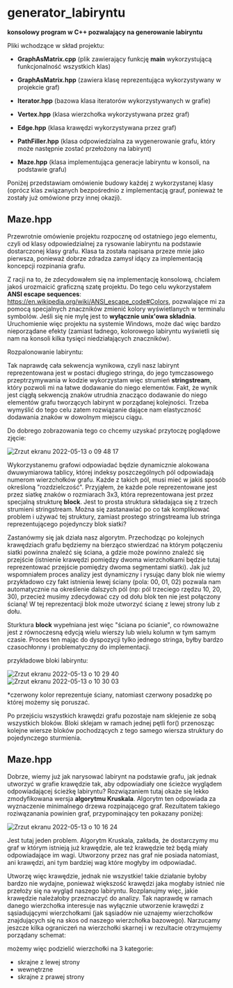# generator_labiryntu
**konsolowy program w C++ pozwalający na generowanie labiryntu**

Pliki wchodzące w skład projektu:

- **GraphAsMatrix.cpp** (plik zawierający funkcję **main** wykorzystującą funkcjonalność wszystkich klas)

- **GraphAsMatrix.hpp** (zawiera klasę reprezentująca wykorzystywany w projekcie graf)
- **Iterator.hpp** (bazowa klasa iteratorów wykorzystywanych w grafie)
- **Vertex.hpp** (klasa wierzchołka wykorzystywana przez graf)
- **Edge.hpp** (klasa krawędzi wykorzystywana przez graf)

- **PathFiller.hpp** (klasa odpowiedzialna za wygenerowanie grafu, który może następnie zostać przełożony na labirynt)
- **Maze.hpp** (klasa implementująca generacje labiryntu w konsoli, na podstawie grafu)

Poniżej przedstawiam omówienie budowy każdej z wykorzystanej klasy (oprócz klas związanych bezpośrednio z implementacją grauf, ponieważ te zostały już omówione przy innej okazji).


## Maze.hpp

Przewrotnie omówienie projektu rozpocznę od ostatniego jego elementu, czyli od klasy odpowiedzialnej za rysowanie labiryntu na podstawie dostarczonej klasy grafu. Klasa ta została napisana przeze mnie jako pierwsza, ponieważ dobrze zdradza zamysł idący za implementacją koncepcji rozpinania grafu.

Z racji na to, że zdecydowałem się na implementację konsolową, chciałem jakoś urozmaicić graficzną szatę projektu. Do tego celu wykorzystałem **ANSI escape sequences**: https://en.wikipedia.org/wiki/ANSI_escape_code#Colors, pozwalające mi za pomocą specjalnych znaczników zmienić kolory wyświetlanych w terminalu symbolów. Jeśli się nie mylę jest to **wyłącznie unix'owa składnia**. Uruchomienie więc projektu na systemie Windows, może dać więc bardzo nieporządane efekty (zamiast ładnego, kolorowego labiryntu wyświetli się nam na konsoli kilka tysięci niedziałających znaczników).

Rozpalonowanie labiryntu:

Tak naprawdę cała sekwencja wynikowa, czyli nasz labirynt reprezentowana jest w postaci długiego stringa, do jego tymczasowego przeptrzymywania w kodzie wykorzystam więc strumień **stringstream**, który pozwoli mi na łatwe dodawanie do niego elementów. Fakt, że wynik jest ciągłą sekwencją znaków utrudnia znacząco dodawanie do niego elementów grafu tworzących labirynt w porządanej kolejności. Trzeba wymyślić do tego celu zatem rozwiązanie dające nam elastyczność dodawania znaków w dowolnym miejscu ciągu.

Do dobrego zobrazowania tego co chcemy uzyskać przytoczę poglądowe zjęcie:


![Zrzut ekranu 2022-05-13 o 09 48 17](https://user-images.githubusercontent.com/36136484/168236473-74c3497f-7413-420c-bbf9-daf7302d7747.png)


Wykorzystanemu grafowi odpowiadać będzie dynamicznie alokowana dwuwymiarowa tablicy, której indeksy poszczególnych pól odpowiadają numerom wierzchołków grafu. Każde z takich pól, musi mieć w jakiś sposób określoną "rozdzielczość". Przyjąłem, że każde pole reprezentowane jest przez siatkę znaków o rozmiarach 3x3, która reprezentowana jest przez specjalną strukturę **block**. Jest to prosta struktura składająca się z trzech strumieni stringstream. Można się zastanawiać po co tak komplikować problem i używać tej struktury, zamiast prostego stringstreama lub stringa reprezentującego pojedynczy blok siatki?

Zastanówmy się jak działa nasz algorytm. Przechodząc po kolejnych krawędziach grafu będziemy na bierząco stwierdzać na którym połączeniu siatki powinna znaleźć się ściana, a gdzie może powinno znaleźć się przejście (istnienie krawędzi pomiędzy dwoma wierzchołkami będzie tutaj reprezentować przejście pomiędzy dwoma segmentami siatki). Jak już wspomniałem proces analizy jest dynamiczny i rysując dany blok nie wiemy przykładowo czy fakt istnienia lewej ściany (pola: 00, 01, 02) pozwala nam automatycznie na określenie dalszych pól (np: pól trzeciego rzędzu 10, 20, 30), przecież musimy zdecydować czy od dołu blok ten nie jest połączony ścianą! W tej reprezentacji blok może utworzyć ścianę z lewej strony lub z dołu.

Sturktura **block** wypełniana jest więc "ściana po ścianie", co równoważne jest z równoczesną edycją wielu wierszy lub wielu kolumn w tym samym czasie. Proces ten mając do dyspozycji tylko jednego stringa, byłby bardzo czasochłonny i problematyczny do implementacji.

przykładowe bloki labiryntu:

![Zrzut ekranu 2022-05-13 o 10 29 40](https://user-images.githubusercontent.com/36136484/168243617-a25a3126-210d-4dee-8791-8b7e0fecc66c.png) &nbsp;![Zrzut ekranu 2022-05-13 o 10 30 03](https://user-images.githubusercontent.com/36136484/168243689-35c0e77d-481a-420f-862c-b066cec4364f.png)

*czerwony kolor reprezentuje ściany, natomiast czerwony posadzkę po której możemy się poruszać.

Po przejściu wszystkich krawędzi grafu pozostaje nam sklejenie ze sobą wszystkich bloków. Bloki sklejam w ramach jednej pętli for() przenosząc kolejne wiersze bloków pochodzących z tego samego wiersza struktury do pojedynczego sturmienia.


## Maze.hpp

Dobrze, wiemy już jak narysować labirynt na podstawie grafu, jak jednak utworzyć w grafie krawędzie tak, aby odpowiadiały one ścieżce wyglądem odpowiadającej ścieżkę labiryntu? Rozwiązaniem tutaj okaże się lekko zmodyfikowana wersja **algorytmu Kruskala**. Algorytm ten odpowiada za wyznaczenie minimalnego drzewa rozpinającego graf. Rezultatem takiego roziwązanania powinien graf, przypominający ten pokazany poniżej:

![Zrzut ekranu 2022-05-13 o 10 16 24](https://user-images.githubusercontent.com/36136484/168241256-a957a8f3-0519-445d-a65e-b8eba7fc0b8c.png)

Jest tutaj jeden problem. Algorytm Kruskala, zakłada, że dostarczymy mu graf w którym istnieją już krawędzie, ale też krawędzie też będą miały odpowiadające im wagi. Utworzony przez nas graf nie posiada natomiast, ani krawędzi, ani tym bardziej wag które mogłyby im odpowiadać.

Utworzę więc krawędzie, jednak nie wszystkie! takie działanie byłoby bardzo nie wydajne, ponieważ większość krawędzi jaka mogłaby istnieć nie przełoży się na wygląd naszego labiryntu. Rozplanujmy więc, jakie krawędzie należałoby przeznaczyć do analizy. Tak naprawdę w ramach danego wierzchołka interesuje nas wyłącznie utworzenie krawędzi z sąsiadującymi wierzchołkami (jak sąsiadów nie uznajemy wierzchołków znajdujących się na skos od naszego wierzchołka bazowego). Narzucamy jeszcze kilka ograniczeń na wierzchołki skarnej i w rezultacie otrzymujemy porządany schemat:


możemy więc podzielić wierzchołki na 3 kategorie:
- skrajne z lewej strony
- wewnętrzne
- skrajne z prawej strony
